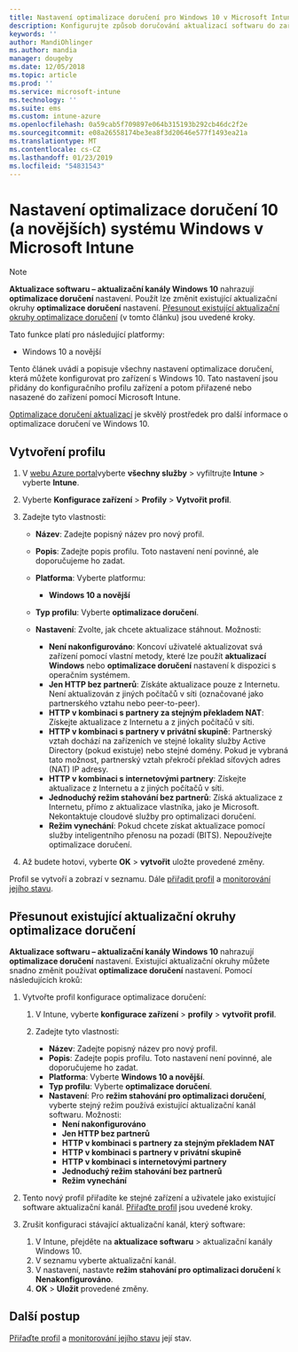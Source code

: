 ```yaml
---
title: Nastavení optimalizace doručení pro Windows 10 v Microsoft Intune – Azure | Dokumentace Microsoftu
description: Konfigurujte způsob doručování aktualizací softwaru do zařízení s Windows 10 a novější zařízení využívají cloudové služby optimalizace doručení k dispozici. V Intune vytvořte profil konfigurace zařízení k instalaci aktualizace z Internetu. Také zjistit, jak nahradit existující aktualizačních kanálů s profilem optimalizace doručení.
keywords: ''
author: MandiOhlinger
ms.author: mandia
manager: dougeby
ms.date: 12/05/2018
ms.topic: article
ms.prod: ''
ms.service: microsoft-intune
ms.technology: ''
ms.suite: ems
ms.custom: intune-azure
ms.openlocfilehash: 0a59cab5f709897e064b315193b292cb46dc2f2e
ms.sourcegitcommit: e08a26558174be3ea8f3d20646e577f1493ea21a
ms.translationtype: MT
ms.contentlocale: cs-CZ
ms.lasthandoff: 01/23/2019
ms.locfileid: "54831543"
---
```

# <a name="windows-10-and-newer-delivery-optimization-settings-in-microsoft-intune"></a>Nastavení optimalizace doručení 10 (a novějších) systému Windows v Microsoft Intune

> [!NOTE]
> **Aktualizace softwaru – aktualizační kanály Windows 10** nahrazují **optimalizace doručení** nastavení. Použít lze změnit existující aktualizační okruhy **optimalizace doručení** nastavení. [Přesunout existující aktualizační okruhy optimalizace doručení](#move-existing-update-rings-to-delivery-optimization) (v tomto článku) jsou uvedené kroky. 


Tato funkce platí pro následující platformy:

- Windows 10 a novější

Tento článek uvádí a popisuje všechny nastavení optimalizace doručení, která můžete konfigurovat pro zařízení s Windows 10. Tato nastavení jsou přidány do konfiguračního profilu zařízení a potom přiřazené nebo nasazené do zařízení pomocí Microsoft Intune.

[Optimalizace doručení aktualizací](https://docs.microsoft.com/windows/deployment/update/waas-delivery-optimization) je skvělý prostředek pro další informace o optimalizace doručení ve Windows 10.

## <a name="create-the-profile"></a>Vytvoření profilu

1. V [webu Azure portal](https://portal.azure.com)vyberte **všechny služby** > vyfiltrujte **Intune** > vyberte **Intune**.

2. Vyberte **Konfigurace zařízení** > **Profily** > **Vytvořit profil**.

3. Zadejte tyto vlastnosti:

    - **Název**: Zadejte popisný název pro nový profil.
    - **Popis**: Zadejte popis profilu. Toto nastavení není povinné, ale doporučujeme ho zadat.
    - **Platforma**: Vyberte platformu:  

        - **Windows 10 a novější**

    - **Typ profilu**: Vyberte **optimalizace doručení**.
    - **Nastavení**: Zvolte, jak chcete aktualizace stáhnout. Možnosti: 

        - **Není nakonfigurováno**: Koncoví uživatelé aktualizovat svá zařízení pomocí vlastní metody, které lze použít **aktualizací Windows** nebo **optimalizace doručení** nastavení k dispozici s operačním systémem.
        - **Jen HTTP bez partnerů**: Získáte aktualizace pouze z Internetu. Není aktualizován z jiných počítačů v síti (označované jako partnerského vztahu nebo peer-to-peer).
        - **HTTP v kombinaci s partnery za stejným překladem NAT**: Získejte aktualizace z Internetu a z jiných počítačů v síti. 
        - **HTTP v kombinaci s partnery v privátní skupině**: Partnerský vztah dochází na zařízeních ve stejné lokality služby Active Directory (pokud existuje) nebo stejné domény. Pokud je vybraná tato možnost, partnerský vztah překročí překlad síťových adres (NAT) IP adresy.
        - **HTTP v kombinaci s internetovými partnery**: Získejte aktualizace z Internetu a z jiných počítačů v síti.
        - **Jednoduchý režim stahování bez partnerů**: Získá aktualizace z Internetu, přímo z aktualizace vlastníka, jako je Microsoft. Nekontaktuje cloudové služby pro optimalizaci doručení.
        - **Režim vynechání**: Pokud chcete získat aktualizace pomocí služby inteligentního přenosu na pozadí (BITS). Nepoužívejte optimalizace doručení.

4. Až budete hotovi, vyberte **OK** > **vytvořit** uložte provedené změny.

Profil se vytvoří a zobrazí v seznamu. Dále [přiřadit profil](device-profile-assign.md) a [monitorování jejího stavu](device-profile-monitor.md).

## <a name="move-existing-update-rings-to-delivery-optimization"></a>Přesunout existující aktualizační okruhy optimalizace doručení

**Aktualizace softwaru – aktualizační kanály Windows 10** nahrazují **optimalizace doručení** nastavení. Existující aktualizační okruhy můžete snadno změnit používat **optimalizace doručení** nastavení. Pomocí následujících kroků:

1. Vytvořte profil konfigurace optimalizace doručení:

    1. V Intune, vyberte **konfigurace zařízení** > **profily** > **vytvořit profil**.
    2. Zadejte tyto vlastnosti:

        - **Název**: Zadejte popisný název pro nový profil.
        - **Popis**: Zadejte popis profilu. Toto nastavení není povinné, ale doporučujeme ho zadat.
        - **Platforma**: Vyberte **Windows 10 a novější**.
        - **Typ profilu**: Vyberte **optimalizace doručení**.
        - **Nastavení**: Pro **režim stahování pro optimalizaci doručení**, vyberte stejný režim používá existující aktualizační kanál softwaru. Možnosti:
            - **Není nakonfigurováno**
            - **Jen HTTP bez partnerů**
            - **HTTP v kombinaci s partnery za stejným překladem NAT**
            - **HTTP v kombinaci s partnery v privátní skupině**
            - **HTTP v kombinaci s internetovými partnery**
            - **Jednoduchý režim stahování bez partnerů**
            - **Režim vynechání**

2. Tento nový profil přiřadíte ke stejné zařízení a uživatele jako existující software aktualizační kanál. [Přiřaďte profil](device-profile-assign.md) jsou uvedené kroky.

3. Zrušit konfiguraci stávající aktualizační kanál, který software:
    1. V Intune, přejděte na **aktualizace softwaru** > aktualizační kanály Windows 10.
    2. V seznamu vyberte aktualizační kanál.
    3. V nastavení, nastavte **režim stahování pro optimalizaci doručení** k **Nenakonfigurováno**.
    4. **OK** > **Uložit** provedené změny.

## <a name="next-steps"></a>Další postup

[Přiřaďte profil](device-profile-assign.md) a [monitorování jejího stavu](device-profile-monitor.md) její stav.
